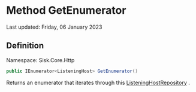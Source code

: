 # Method GetEnumerator
Last updated: Friday, 06 January 2023

## Definition
Namespace: Sisk.Core.Http

```csharp
public IEnumerator<ListeningHost> GetEnumerator()
```

Returns an enumerator that iterates through this [ListeningHostRepository](/spec/Sisk/Core/Http/ListeningHostRepository) .


